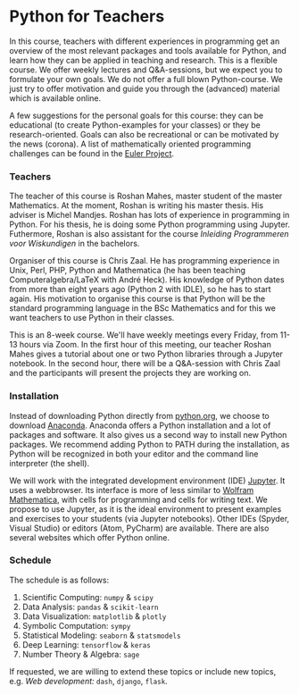 # Python for Teachers

In this course, teachers with different experiences in programming get an overview of the most relevant packages and tools available for Python, and learn how they can be applied in teaching and research. This is a flexible course. We offer weekly lectures and Q&A-sessions, but we expect you to formulate your own goals. We do not offer a full blown Python-course. We just try to offer motivation and guide you through the (advanced) material which is available online.

A few suggestions for the personal goals for this course: they can be educational (to create Python-examples for your classes) or they be research-oriented. Goals can also be recreational or can be motivated by the news (corona). A list of mathematically oriented programming challenges can be found in the [Euler Project](https://projecteuler.net/).

### Teachers
The teacher of this course is Roshan Mahes, master student of the master Mathematics. At the moment, Roshan is writing his master thesis. His adviser is Michel Mandjes. Roshan has lots of experience in programming in Python. For his thesis, he is doing some Python programming using Jupyter. Futhermore, Roshan is also assistant for the course _Inleiding Programmeren voor Wiskundigen_ in the bachelors.

Organiser of this course is Chris Zaal. He has programming experience in Unix, Perl, PHP, Python and Mathematica (he has been teaching Computeralgebra/LaTeX with André Heck). His knowledge of Python dates from more than eight years ago (Python 2 with IDLE), so he has to start again. His motivation to organise this course is that Python will be the standard programming language in the BSc Mathematics and for this we want teachers to use Python in their classes.

This is an 8-week course. We'll have weekly meetings every Friday, from 11-13 hours via Zoom. In the first hour of this meeting, our teacher Roshan Mahes gives a tutorial about one or two Python libraries through a Jupyter notebook. In the second hour, there will be a Q&A-session with Chris Zaal and the participants will present the projects they are working on.

### Installation
Instead of downloading Python directly from [python.org](https://www.python.org/), we choose to download [Anaconda](https://www.anaconda.com/products/individual). Anaconda offers a Python installation and a lot of packages and software. It also gives us a second way to install new Python packages. We recommend adding Python to PATH during the installation, as Python will be recognized in both your editor and the command line interpreter (the shell).

We will work with the integrated development environment (IDE) [Jupyter](https://jupyter.org/). It uses a webbrowser. Its interface is more of less similar to [Wolfram Mathematica](https://www.wolfram.com/mathematica/), with cells for programming and cells for writing text. We propose to use Jupyter, as it is the ideal environment to present examples and exercises to your students (via Jupyter notebooks). Other IDEs (Spyder, Visual Studio) or editors (Atom, PyCharm) are available. There are also several websites which offer Python online.

### Schedule

The schedule is as follows:

1. Scientific Computing: `numpy` & `scipy`
2. Data Analysis: `pandas` & `scikit-learn`
3. Data Visualization: `matplotlib` & `plotly`
4. Symbolic Computation: `sympy`
5. Statistical Modeling: `seaborn` & `statsmodels`
6. Deep Learning: `tensorflow` & `keras`
7. Number Theory & Algebra: `sage`

If requested, we are willing to extend these topics or include new topics, e.g. _Web development:_ `dash`, `django`, `flask`.
